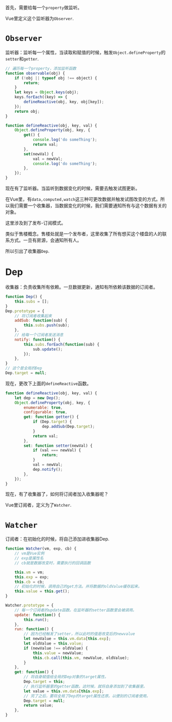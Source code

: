 首先，需要给每一个`property`做监听。

Vue里定义这个监听器为`Observer`.

# `Observer`

监听器：监听每一个属性，当读取和赋值的时候，触发`Object.defineProperty`的`setter`和`getter`.

```js
// 遍历每一个property，添加监听函数
function observable(obj) {
    if (!obj || typeof obj !== object) {
        return;
    }
    let keys = Object.keys(obj);
    keys.forEach((key) => {
        defineReactive(obj, key, obj[key]);
    });
    return obj;
}

function defineReactive(obj, key, val) {
    Object.defineProperty(obj, key, {
        get() {
            console.log('do someThing');
            return val;
        },
        set(newVal) {
            val = newVal;
            console.log('do someThing');
        },
    });
}
```

现在有了监听器。当监听到数据变化的时候，需要去触发试图更新。

在Vue里，有`data,computed,watch`这三种可更改数据并触发试图改变的方式。所以我们需要一个收集器，当数据变化的时候，我们需要通知所有与这个数据有关的对象。

这里涉及到了发布-订阅模式。

类似于售楼概念。售楼处就是一个发布者，这里收集了所有想买这个楼盘的人的联系方式。一旦有房源，会通知所有人。

所以引出了收集器`Dep`.

# Dep

收集器：负责收集所有依赖。一旦数据更新，通知有所依赖该数据的订阅者。

```js
function Dep() {
    this.subs = [];
}
Dep.prototype = {
    // 将订阅者收集起来
    addSub: function(sub) {
        this.subs.push(sub);
    },
    // 给每一个订阅者发送消息
    notify: function() {
        this.subs.forEach(function(sub) {
            sub.update();
        });
    },
}
// 这个是全局的Dep
Dep.target = null;
```

现在，更改下上面的`defineReactive`函数。

```js
function defineReactive(obj, key, val) {
    let dep = new Dep();
    Object.defineProperty(obj, key, {
        enumerable: true,
        configurable: true,
        get: function getter() {
            if (Dep.target) {
                dep.addSub(Dep.target);
            }
            return val;
        },
        set: function setter(newVal) {
            if (val === newVal) {
                return;
            }
            val = newVal;
            dep.notify();
        },
    });
}
```

现在，有了收集器了，如何将订阅者加入收集器呢？

Vue里订阅者，定义为了`Watcher`.

# `Watcher`

订阅者：在初始化的时候，将自己添加进收集器Dep.

```js
function Watcher(vm, exp, cb) {
    // vm是Vue实例
    // exp是属性名
    // cb就是数据改变时，需要执行的回调函数

    this.vm = vm;
    this.exp = exp;
    this.cb = cb;
    // 初始化的时候，调用自己的get方法。并将数据的oldValue缓存起来。
    this.value = this.get();
}

Watcher.prototype = {
    // 每一个订阅者的update函数。在监听器的setter函数里会被调用。
    update: function() {
        this.run();
    },
    run: function() {
        // 因为已经触发了setter，所以此时的值是改变后的newvalue
        let newValue = this.vm.data[this.exp];
        let oldValue = this.value;
        if (newValue !== oldValue) {
            this.value = newValue;
            this.cb.call(this.vm, newValue, oldValue);
        }
    },
    get: function() {
        // 将自身赋值给全局的Dep对象的target属性。
        Dep.target = this;
        // 执行监听器里的getter函数。这时候，就将自身添加到了收集器里。
        let value = this.vm.data[this.exp];
        // 完了之后，要将全局了Dep的target属性还原。以便别的订阅者使用。
        Dep.target = null;
        return value;
    },
}
```